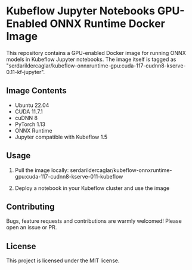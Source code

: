 # Kubeflow Jupyter Notebooks GPU-Enabled ONNX Runtime Docker Image

This repository contains a GPU-enabled Docker image for running ONNX models in Kubeflow Jupyter notebooks. The image itself is tagged as "serdarildercaglar/kubeflow-onnxruntime-gpu:cuda-117-cudnn8-kserve-0.11-kf-jupyter".

## Image Contents

- Ubuntu 22.04
- CUDA 11.7.1
- cuDNN 8
- PyTorch 1.13
- ONNX Runtime
- Jupyter compatible with Kubeflow 1.5  

## Usage

1. Pull the image locally: serdarildercaglar/kubeflow-onnxruntime-gpu:cuda-117-cudnn8-kserve-011-kubeflow



2. Deploy a notebook in your Kubeflow cluster and use the image

## Contributing

Bugs, feature requests and contributions are warmly welcomed! Please open an issue or PR.

## License

This project is licensed under the MIT license.
